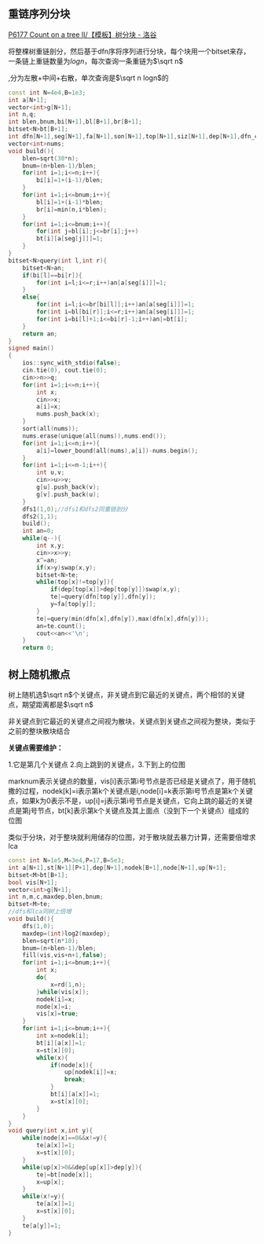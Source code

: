 ## 重链序列分块

[P6177 Count on a tree II/【模板】树分块 - 洛谷](https://www.luogu.com.cn/problem/P6177)

将整棵树重链剖分，然后基于dfn序将序列进行分块，每个块用一个bitset来存，一条链上重链数量为$logn$，每次查询一条重链为$\sqrt n$

,分为左散+中间+右散，单次查询是$\sqrt n logn$的

```c++
const int N=4e4,B=1e3;
int a[N+1];
vector<int>g[N+1];
int n,q;
int blen,bnum,bi[N+1],bl[B+1],br[B+1];
bitset<N>bt[B+1];
int dfn[N+1],seg[N+1],fa[N+1],son[N+1],top[N+1],siz[N+1],dep[N+1],dfn_cnt;
vector<int>nums;
void build(){
	blen=sqrt(30*n);
	bnum=(n+blen-1)/blen;
	for(int i=1;i<=n;i++){
		bi[i]=1+(i-1)/blen;
	}
	for(int i=1;i<=bnum;i++){
		bl[i]=1+(i-1)*blen;
		br[i]=min(n,i*blen);
	}
	for(int i=1;i<=bnum;i++){
		for(int j=bl[i];j<=br[i];j++)
		bt[i][a[seg[j]]]=1;
	}
}
bitset<N>query(int l,int r){
	bitset<N>an;
	if(bi[l]==bi[r]){
		for(int i=l;i<=r;i++)an[a[seg[i]]]=1;
	}
	else{
		for(int i=l;i<=br[bi[l]];i++)an[a[seg[i]]]=1;
		for(int i=bl[bi[r]];i<=r;i++)an[a[seg[i]]]=1;
		for(int i=bi[l]+1;i<=bi[r]-1;i++)an|=bt[i];
	}
	return an;
}
signed main()
{
    ios::sync_with_stdio(false);
    cin.tie(0), cout.tie(0);
    cin>>n>>q;
    for(int i=1;i<=n;i++){
    	int x;
    	cin>>x;
    	a[i]=x;
    	nums.push_back(x);
    }
    sort(all(nums));
    nums.erase(unique(all(nums)),nums.end());
    for(int i=1;i<=n;i++){
    	a[i]=lower_bound(all(nums),a[i])-nums.begin();
    }
    for(int i=1;i<=n-1;i++){
    	int u,v;
    	cin>>u>>v;
    	g[u].push_back(v);
    	g[v].push_back(u);
    }
    dfs1(1,0);//dfs1和dfs2同重链剖分
    dfs2(1,1);
    build();
    int an=0;
    while(q--){
    	int x,y;
    	cin>>x>>y;
    	x^=an;
    	if(x>y)swap(x,y);
    	bitset<N>te;
    	while(top[x]!=top[y]){
    		if(dep[top[x]]>dep[top[y]])swap(x,y);
    		te|=query(dfn[top[y]],dfn[y]);
    		y=fa[top[y]];
    	}
    	te|=query(min(dfn[x],dfn[y]),max(dfn[x],dfn[y]));
    	an=te.count();
    	cout<<an<<'\n';
    }
    return 0;
```



## 树上随机撒点

树上随机选$\sqrt n$个关键点，非关键点到它最近的关键点，两个相邻的关键点，期望距离都是$\sqrt n$

非关键点到它最近的关键点之间视为散块，关键点到关键点之间视为整块，类似于之前的整块散块结合

**关键点需要维护：**

1.它是第几个关键点 2.向上跳到的关键点，3.下到上的位图

marknum表示关键点的数量，vis[i]表示第i号节点是否已经是关键点了，用于随机撒的过程，nodek[k]=i表示第k个关键点是i,node[i]=k表示第i号节点是第k个关键点，如果k为0表示不是，up[i]=j表示第i号节点是关键点，它向上跳的最近的关键点是第j号节点，bt[k]表示第k个关键点及其上面点（没到下一个关键点）组成的位图

类似于分块，对于整块就利用储存的位图，对于散块就去暴力计算，还需要倍增求lca

```c++
const int N=1e5,M=3e4,P=17,B=5e3;
int a[N+1],st[N+1][P+1],dep[N+1],nodek[B+1],node[N+1],up[N+1];
bitset<M>bt[B+1];
bool vis[N+1];
vector<int>g[N+1];
int n,m,c,maxdep,blen,bnum;
bitset<M>te;
//dfs和lca同树上倍增
void build(){
	dfs(1,0);
	maxdep=(int)log2(maxdep);
	blen=sqrt(n*10);
	bnum=(n+blen-1)/blen;
	fill(vis,vis+n+1,false);
	for(int i=1;i<=bnum;i++){
		int x;
		do{
			x=rd(1,n);
		}while(vis[x]);
		nodek[i]=x;
		node[x]=i;
		vis[x]=true;
	}
	for(int i=1;i<=bnum;i++){
		int x=nodek[i];
		bt[i][a[x]]=1;
		x=st[x][0];
		while(x){
			if(node[x]){
				up[nodek[i]]=x;
				break;
			}
			bt[i][a[x]]=1;
			x=st[x][0];
		}
	}
}
void query(int x,int y){
	while(node[x]==0&&x!=y){
		te[a[x]]=1;
		x=st[x][0];
	}
	while(up[x]>0&&dep[up[x]]>dep[y]){
		te|=bt[node[x]];
		x=up[x];
	}
	while(x!=y){
		te[a[x]]=1;
		x=st[x][0];
	}
	te[a[y]]=1;
}
```

